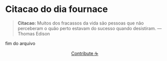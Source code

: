 # Citacao do dia fournace

> **Citacao:** Muitos dos fracassos da vida são pessoas que não perceberam o quão perto estavam do sucesso quando desistiram. — Thomas Edison

fim do arquivo

<watermark-footer>
<p align="center">
  <a href="https://github.com/ruisuan/ruisuan/blob/main/contribute.md">Contribute ☕</a>
</p>
</watermark-footer>
